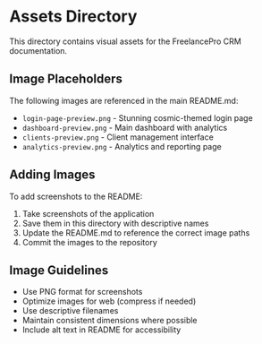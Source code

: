 # Assets Directory

This directory contains visual assets for the FreelancePro CRM documentation.

## Image Placeholders

The following images are referenced in the main README.md:

- `login-page-preview.png` - Stunning cosmic-themed login page
- `dashboard-preview.png` - Main dashboard with analytics
- `clients-preview.png` - Client management interface
- `analytics-preview.png` - Analytics and reporting page

## Adding Images

To add screenshots to the README:

1. Take screenshots of the application
2. Save them in this directory with descriptive names
3. Update the README.md to reference the correct image paths
4. Commit the images to the repository

## Image Guidelines

- Use PNG format for screenshots
- Optimize images for web (compress if needed)
- Use descriptive filenames
- Maintain consistent dimensions where possible
- Include alt text in README for accessibility
